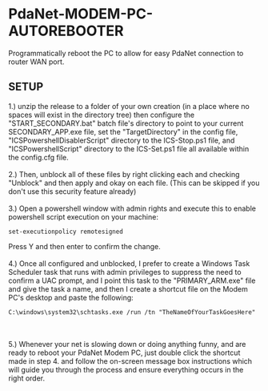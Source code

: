 # PdaNet-MODEM-PC-AUTOREBOOTER
Programmatically reboot the PC to allow for easy PdaNet connection to router WAN port.


## SETUP

1.) unzip the release to a folder of your own creation (in a place where no spaces will exist in the directory tree) then configure the "START_SECONDARY.bat" batch file's directory to point to your current SECONDARY_APP.exe file, set the "TargetDirectory" in the config file, "ICSPowershellDisablerScript" directory to the ICS-Stop.ps1 file, and "ICSPowershellScript" directory to the ICS-Set.ps1 file all available within the config.cfg file.
<br>
<br>
2.) Then, unblock all of these files by right clicking each and checking "Unblock" and then apply and okay on each file. (This can be skipped if you don't use this security feature already)
<br>
<br>
3.) Open a powershell window with admin rights and execute this to enable powershell script execution on your machine:
```
set-executionpolicy remotesigned
```
Press Y and then enter to confirm the change.
<br>
<br>
4.) Once all configured and unblocked, I prefer to create a Windows Task Scheduler task that runs with admin privileges to suppress the need to confirm a UAC prompt, and I point this task to the "PRIMARY_ARM.exe" file and give the task a name, and then I create a shortcut file on the Modem PC's desktop and paste the following: 
```
C:\windows\system32\schtasks.exe /run /tn "TheNameOfYourTaskGoesHere"
```
<br>
<br>
5.) Whenever your net is slowing down or doing anything funny, and are ready to reboot your PdaNet Modem PC, just double click the shortcut made in step 4. and follow the on-screen message box instructions which will guide you through the process and ensure everything occurs in the right order.





